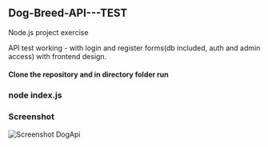 ## Dog-Breed-API---TEST
Node.js project exercise

API test working - with login and register forms(db included, auth and admin access) with frontend design.

#### Clone the repository and in directory folder run 
### node index.js 


### Screenshot

![Screenshot DogApi](https://user-images.githubusercontent.com/45272390/69268310-27ace700-0bcf-11ea-9e8d-b48e203313bb.jpg)

